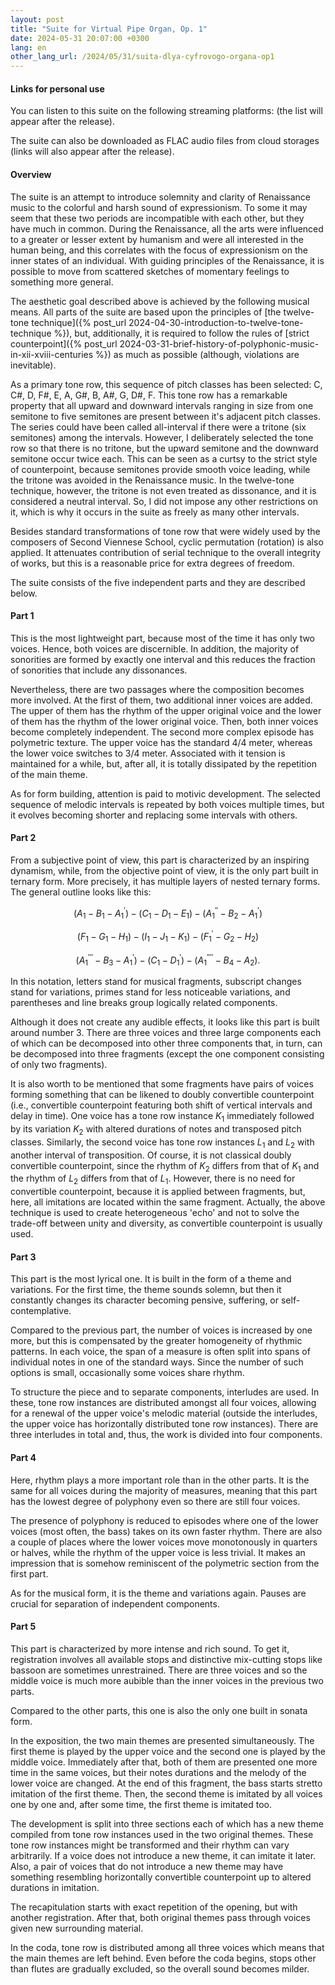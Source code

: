 ```yaml
---
layout: post
title: "Suite for Virtual Pipe Organ, Op. 1"
date: 2024-05-31 20:07:00 +0300
lang: en
other_lang_url: /2024/05/31/suita-dlya-cyfrovogo-organa-op1
---
```

#### Links for personal use

You can listen to this suite on the following streaming platforms: (the list will appear after the release).

The suite can also be downloaded as FLAC audio files from cloud storages (links will also appear after the release).

#### Overview

The suite is an attempt to introduce solemnity and clarity of Renaissance music to the colorful and harsh sound of expressionism. To some it may seem that these two periods are incompatible with each other, but they have much in common. During the Renaissance, all the arts were influenced to a greater or lesser extent by humanism and were all interested in the human being, and this correlates with the focus of expressionism on the inner states of an individual. With guiding principles of the Renaissance, it is possible to move from scattered sketches of momentary feelings to something more general.

The aesthetic goal described above is achieved by the following musical means. All parts of the suite are based upon the principles of [the twelve-tone technique]({% post_url 2024-04-30-introduction-to-twelve-tone-technique %}), but, additionally, it is required to follow the rules of [strict counterpoint]({% post_url 2024-03-31-brief-history-of-polyphonic-music-in-xii-xviii-centuries %}) as much as possible (although, violations are inevitable).

As a primary tone row, this sequence of pitch classes has been selected: C, C#, D, F#, E, A, G#, B, A#, G, D#, F. This tone row has a remarkable property that all upward and downward intervals ranging in size from one semitone to five semitones are present between it's adjacent pitch classes. The series could have been called all-interval if there were a tritone (six semitones) among the intervals. However, I deliberately selected the tone row so that there is no tritone, but the upward semitone and the downward semitone occur twice each. This can be seen as a curtsy to the strict style of counterpoint, because semitones provide smooth voice leading, while the tritone was avoided in the Renaissance music. In the twelve-tone technique, however, the tritone is not even treated as dissonance, and it is considered a neutral interval. So, I did not impose any other restrictions on it, which is why it occurs in the suite as freely as many other intervals.

Besides standard transformations of tone row that were widely used by the composers of Second Viennese School, cyclic permutation (rotation) is also applied. It attenuates contribution of serial technique to the overall integrity of works, but this is a reasonable price for extra degrees of freedom.

The suite consists of the five independent parts and they are described below.

#### Part 1

This is the most lightweight part, because most of the time it has only two voices. Hence, both voices are discernible. In addition, the majority of sonorities are formed by exactly one interval and this reduces the fraction of sonorities that include any dissonances.

Nevertheless, there are two passages where the composition becomes more involved. At the first of them, two additional inner voices are added. The upper of them has the rhythm of the upper original voice and the lower of them has the rhythm of the lower original voice. Then, both inner voices become completely independent. The second more complex episode has polymetric texture. The upper voice has the standard 4/4 meter, whereas the lower voice switches to 3/4 meter. Associated with it tension is maintained for a while, but, after all, it is totally dissipated by the repetition of the main theme.

As for form building, attention is paid to motivic development. The selected sequence of melodic intervals is repeated by both voices multiple times, but it evolves becoming shorter and replacing some intervals with others.

#### Part 2

From a subjective point of view, this part is characterized by an inspiring dynamism, while, from the objective point of view, it is the only part built in ternary form. More precisely, it has multiple layers of nested ternary forms. The general outline looks like this:

$$(A_1 - B_1 - A_1^\prime) - (C_1 - D_1 - E_1) - (A_1^{\prime\prime} - B_2 - A_1^{\prime})$$

$$(F_1 - G_1 - H_1) - (I_1 - J_1 - K_1) - (F_1^\prime - G_2 - H_2)$$

$$(A_1^{\prime\prime\prime} - B_3 - A_1^\prime) - (C_1 - D_1^\prime) - (A_1^{\prime\prime\prime\prime} - B_4 - A_2).$$

In this notation, letters stand for musical fragments, subscript changes stand for variations, primes stand for less noticeable variations, and parentheses and line breaks group logically related components.

Although it does not create any audible effects, it looks like this part is built around number 3. There are three voices and three large components each of which can be decomposed into other three components that, in turn, can be decomposed into three fragments (except the one component consisting of only two fragments).

It is also worth to be mentioned that some fragments have pairs of voices forming something that can be likened to doubly convertible counterpoint (i.e., convertible counterpoint featuring both shift of vertical intervals and delay in time). One voice has a tone row instance $K_1$ immediately followed by its variation $K_2$ with altered durations of notes and transposed pitch classes. Similarly, the second voice has tone row instances $L_1$ and $L_2$ with another interval of transposition. Of course, it is not classical doubly convertible counterpoint, since the rhythm of $K_2$ differs from that of $K_1$ and the rhythm of $L_2$ differs from that of $L_1$. However, there is no need for convertible counterpoint, because it is applied between fragments, but, here, all imitations are located within the same fragment. Actually, the above technique is used to create heterogeneous 'echo' and not to solve the trade-off between unity and diversity, as convertible counterpoint is usually used.

#### Part 3

This part is the most lyrical one. It is built in the form of a theme and variations. For the first time, the theme sounds solemn, but then it constantly changes its character becoming pensive, suffering, or self-contemplative.

Compared to the previous part, the number of voices is increased by one more, but this is compensated by the greater homogeneity of rhythmic patterns. In each voice, the span of a measure is often split into spans of individual notes in one of the standard ways. Since the number of such options is small, occasionally some voices share rhythm.

To structure the piece and to separate components, interludes are used. In these, tone row instances are distributed amongst all four voices, allowing for a renewal of the upper voice's melodic material (outside the interludes, the upper voice has horizontally distributed tone row instances). There are three interludes in total and, thus, the work is divided into four components.

#### Part 4

Here, rhythm plays a more important role than in the other parts. It is the same for all voices during the majority of measures, meaning that this part has the lowest degree of polyphony even so there are still four voices.

The presence of polyphony is reduced to episodes where one of the lower voices (most often, the bass) takes on its own faster rhythm. There are also a couple of places where the lower voices move monotonously in quarters or halves, while the rhythm of the upper voice is less trivial. It makes an impression that is somehow reminiscent of the polymetric section from the first part.

As for the musical form, it is the theme and variations again. Pauses are crucial for separation of independent components.

#### Part 5

This part is characterized by more intense and rich sound. To get it, registration involves all available stops and distinctive mix-cutting stops like bassoon are sometimes unrestrained. There are three voices and so the middle voice is much more aubible than the inner voices in the previous two parts.

Compared to the other parts, this one is also the only one built in sonata form.

In the exposition, the two main themes are presented simultaneously. The first theme is played by the upper voice and the second one is played by the middle voice. Immediately after that, both of them are presented one more time in the same voices, but their notes durations and the melody of the lower voice are changed. At the end of this fragment, the bass starts stretto imitation of the first theme. Then, the second theme is imitated by all voices one by one and, after some time, the first theme is imitated too.

The development is split into three sections each of which has a new theme compiled from tone row instances used in the two original themes. These tone row instances might be transformed and their rhythm can vary arbitrarily. If a voice does not introduce a new theme, it can imitate it later. Also, a pair of voices that do not introduce a new theme may have something resembling horizontally convertible counterpoint up to altered durations in imitation.

The recapitulation starts with exact repetition of the opening, but with another registration. After that, both original themes pass through voices given new surrounding material.

In the coda, tone row is distributed among all three voices which means that the main themes are left behind. Even before the coda begins, stops other than flutes are gradually excluded, so the overall sound becomes milder.
